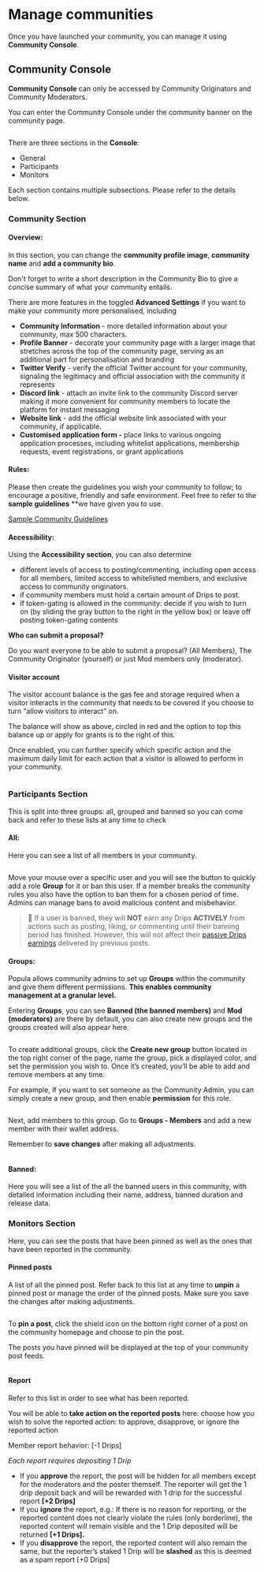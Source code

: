 # Manage communities

Once you have launched your community, you can manage it using **Community Console**.

## Community Console

**Community Console** can only be accessed by Community Originators and Community Moderators.

You can enter the Community Console under the community banner on the community page.

<figure><img src="../.gitbook/assets/image (26).png" alt=""><figcaption></figcaption></figure>



There are three sections in the **Console**:

* General
* Participants
* Monitors

Each section contains multiple subsections. Please refer to the details below.

### Community Section

#### Overview:

In this section, you can change the **community profile image**, **community name** and **add a community bio**.

Don't forget to write a short description in the Community Bio to give a concise summary of what your community entails.

There are more features in the toggled **Advanced Settings** if you want to make your community more personalised, including

* **Community Information** - more detailed information about your community, max 500 characters.
* **Profile Banner** - decorate your community page with a larger image that stretches across the top of the community page, serving as an additional part for personalisation and branding
* **Twitter Verify** - verify the official Twitter account for your community, signaling the legitimacy and official association with the community it represents
* **Discord link** - attach an invite link to the community Discord server making it more convenient for community members to locate the platform for instant messaging
* **Website link** - add the official website link associated with your community, if applicable.
* **Customised application form -** place links to various ongoing application processes, including whitelist applications, membership requests, event registrations, or grant applications

#### **Rules:**&#x20;

Please then create the guidelines you wish your community to follow; to encourage a positive, friendly and safe environment. Feel free to refer to the **sample guidelines** \*\*we have given you to use.

[Sample Community Guidelines](https://beepopula.notion.site/Sample-Community-Guidelines-9db5ba72c5aa4cbcbdc28e7e46fa1623?pvs=4)

#### **Accessibility:**

Using the **Accessibility section**, you can also determine

* different levels of access to posting/commenting, including open access for all members, limited access to whitelisted members, and exclusive access to community originators.
* if community members must hold a certain amount of Drips to post.
* if token-gating is allowed in the community: decide if you wish to turn on (by sliding the gray button to the right in the yellow box) or leave off posting token-gating contents

**Who can submit a proposal?**

Do you want everyone to be able to submit a proposal? (All Members), The Community Originator (yourself) or just Mod members only (moderator).

#### **Visitor account**

The visitor account balance is the gas fee and storage required when a visitor interacts in the community that needs to be covered if you choose to turn “allow visitors to interact” on.

The balance will show as above, circled in red and the option to top this balance up or apply for grants is to the right of this.

Once enabled, you can further specify which specific action and the maximum daily limit for each action that a visitor is allowed to perform in your community.

<figure><img src="../.gitbook/assets/image (27).png" alt=""><figcaption></figcaption></figure>

### Participants Section

This is split into three groups: all, grouped and banned so you can come back and refer to these lists at any time to check

#### **All:**&#x20;

Here you can see a list of all members in your community.

<figure><img src="../.gitbook/assets/image (29).png" alt=""><figcaption></figcaption></figure>

Move your mouse over a specific user and you will see the button to quickly add a role **Group** for it or ban this user. If a member breaks the community rules you also have the option to ban them for a chosen period of time. Admins can manage bans to avoid malicious content and misbehavior.

> 🚫 If a user is banned, they will **NOT** earn any Drips **ACTIVELY** from actions such as posting, liking, or commenting until their banning period has finished. However, this will not affect their [passive Drips earnings](https://www.notion.so/3dfc484da8624c3e912d39ab152b5934?pvs=21) delivered by previous posts.

#### Groups:

Popula allows community admins to set up **Groups** within the community and give them different permissions. **This enables community management at a granular level.**

Entering **Groups**, you can see **Banned (the banned members)** and **Mod (moderators)** are there by default, you can also create new groups and the groups created will also appear here.

<figure><img src="../.gitbook/assets/image (28).png" alt=""><figcaption></figcaption></figure>

To create additional groups, click the **Create new group** button located in the top right corner of the page, name the group, pick a displayed color, and set the permission you wish to. Once it’s created, you’ll be able to add and remove members at any time.

For example, If you want to set someone as the Community Admin, you can simply create a new group, and then enable **permission** for this role.

<figure><img src="../.gitbook/assets/enable permission.gif" alt=""><figcaption></figcaption></figure>

Next, add members to this group. Go to **Groups - Members** and add a new member with their wallet address.

Remember to **save changes** after making all adjustments.

<figure><img src="../.gitbook/assets/members.gif" alt=""><figcaption></figcaption></figure>

#### Banned:

Here you will see a list of the all the banned users in this community, with detailed information including their name, address, banned duration and release data.&#x20;

### Monitors Section

Here, you can see the posts that have been pinned as well as the ones that have been reported in the community.

#### **Pinned posts**&#x20;

A list of all the pinned post. Refer back to this list at any time to **unpin** a pinned post or manage the order of the pinned posts. Make sure you save the changes after making adjustments.

<figure><img src="../.gitbook/assets/managepinnedpost.gif" alt=""><figcaption></figcaption></figure>

To **pin a post**, click the shield icon on the bottom right corner of a post on the community homepage and choose to pin the post.

The posts you have pinned will be displayed at the top of your community post feeds.

<figure><img src="../.gitbook/assets/image (30).png" alt=""><figcaption></figcaption></figure>

#### **Report**

Refer to this list in order to see what has been reported.

You will be able to **take action on the reported posts** here: choose how you wish to solve the reported action: to approve, disapprove, or ignore the reported action

Member report behavior: \[-1 Drips]

_Each report requires depositing 1 Drip_

* If you **approve** the report, the post will be hidden for all members except for the moderators and the poster themself. The reporter will get the 1 drip deposit back and will be rewarded with 1 drip for the successful report **\[+2 Drips]**
* If you **ignore** the report, e.g.: If there is no reason for reporting, or the reported content does not clearly violate the rules (only borderline), the reported content will remain visible and the 1 Drip deposited will be returned **\[+1 Drips].**
* If you **disapprove** the report, the reported content will also remain the same, but the reporter’s staked 1 Drip will be **slashed** as this is deemed as a spam report \[+0 Drips]

<figure><img src="../.gitbook/assets/image (31).png" alt=""><figcaption></figcaption></figure>
